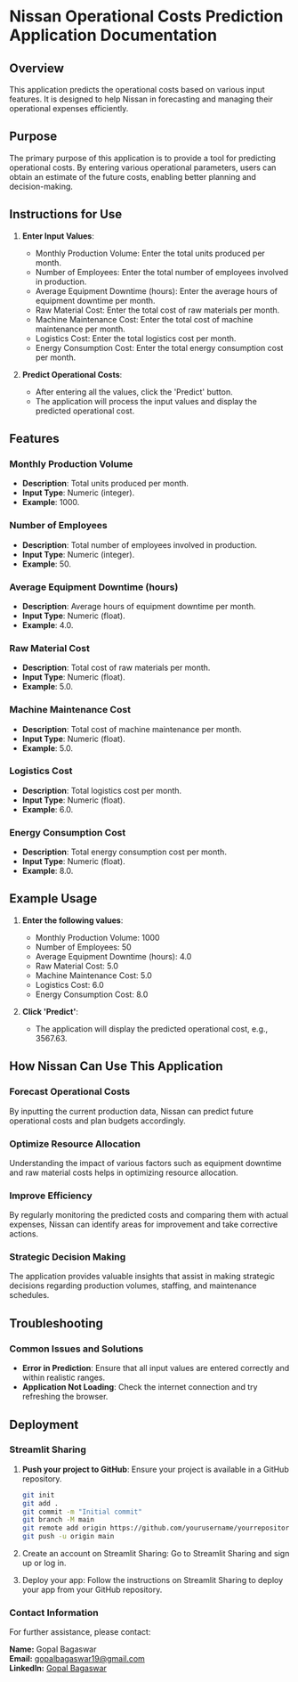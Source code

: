 # Nissan Operational Costs Prediction Application Documentation

## Overview
This application predicts the operational costs based on various input features. It is designed to help Nissan in forecasting and managing their operational expenses efficiently.

## Purpose
The primary purpose of this application is to provide a tool for predicting operational costs. By entering various operational parameters, users can obtain an estimate of the future costs, enabling better planning and decision-making.

## Instructions for Use

1. **Enter Input Values**:
   - Monthly Production Volume: Enter the total units produced per month.
   - Number of Employees: Enter the total number of employees involved in production.
   - Average Equipment Downtime (hours): Enter the average hours of equipment downtime per month.
   - Raw Material Cost: Enter the total cost of raw materials per month.
   - Machine Maintenance Cost: Enter the total cost of machine maintenance per month.
   - Logistics Cost: Enter the total logistics cost per month.
   - Energy Consumption Cost: Enter the total energy consumption cost per month.

2. **Predict Operational Costs**:
   - After entering all the values, click the 'Predict' button.
   - The application will process the input values and display the predicted operational cost.

## Features

### Monthly Production Volume
- **Description**: Total units produced per month.
- **Input Type**: Numeric (integer).
- **Example**: 1000.

### Number of Employees
- **Description**: Total number of employees involved in production.
- **Input Type**: Numeric (integer).
- **Example**: 50.

### Average Equipment Downtime (hours)
- **Description**: Average hours of equipment downtime per month.
- **Input Type**: Numeric (float).
- **Example**: 4.0.

### Raw Material Cost
- **Description**: Total cost of raw materials per month.
- **Input Type**: Numeric (float).
- **Example**: 5.0.

### Machine Maintenance Cost
- **Description**: Total cost of machine maintenance per month.
- **Input Type**: Numeric (float).
- **Example**: 5.0.

### Logistics Cost
- **Description**: Total logistics cost per month.
- **Input Type**: Numeric (float).
- **Example**: 6.0.

### Energy Consumption Cost
- **Description**: Total energy consumption cost per month.
- **Input Type**: Numeric (float).
- **Example**: 8.0.

## Example Usage

1. **Enter the following values**:
   - Monthly Production Volume: 1000
   - Number of Employees: 50
   - Average Equipment Downtime (hours): 4.0
   - Raw Material Cost: 5.0
   - Machine Maintenance Cost: 5.0
   - Logistics Cost: 6.0
   - Energy Consumption Cost: 8.0

2. **Click 'Predict'**:
   - The application will display the predicted operational cost, e.g., 3567.63.

## How Nissan Can Use This Application

### Forecast Operational Costs
By inputting the current production data, Nissan can predict future operational costs and plan budgets accordingly.

### Optimize Resource Allocation
Understanding the impact of various factors such as equipment downtime and raw material costs helps in optimizing resource allocation.

### Improve Efficiency
By regularly monitoring the predicted costs and comparing them with actual expenses, Nissan can identify areas for improvement and take corrective actions.

### Strategic Decision Making
The application provides valuable insights that assist in making strategic decisions regarding production volumes, staffing, and maintenance schedules.

## Troubleshooting

### Common Issues and Solutions
- **Error in Prediction**: Ensure that all input values are entered correctly and within realistic ranges.
- **Application Not Loading**: Check the internet connection and try refreshing the browser.

## Deployment

### Streamlit Sharing
1. **Push your project to GitHub**: Ensure your project is available in a GitHub repository.
   ```bash
   git init
   git add .
   git commit -m "Initial commit"
   git branch -M main
   git remote add origin https://github.com/yourusername/yourrepository.git
   git push -u origin main
2. Create an account on Streamlit Sharing: Go to Streamlit Sharing and sign up or log in.

3. Deploy your app: Follow the instructions on Streamlit Sharing to deploy your app from your GitHub repository.

### Contact Information

For further assistance, please contact:

**Name:** Gopal Bagaswar  
**Email:** [gopalbagaswar19@gmail.com](mailto:gopalbagaswar19@gmail.com)  
**LinkedIn:** [Gopal Bagaswar](https://www.linkedin.com/in/gopal-bagaswar/)
